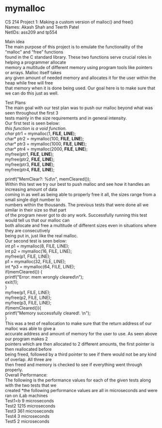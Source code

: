 # mymalloc
CS 214 Project 1: Making a custom version of malloc() and free()  <br>
Names: Akash Shah and Teerth Patel  <br>
NetIDs: ass209 and tp554

Main idea <br>
The main purpose of this project is to emulate the functionality of the “malloc” and “free” functions <br>
found in the C standard library. These two functions serve crucial roles in helping a programmer allocate <br>
memory a multitude of different memory using program tools like pointers or arrays. Malloc itself takes <br>
any given amount of needed memory and allocates it for the user within the heap while free will free <br>
that memory when it is done being used. Our goal here is to make sure that we can do this just as well. <br>

Test Plans <br>
The main goal with our test plan was to push our malloc beyond what was seen throughout the first 3 <br>
tests mainly in the size requirements and in general intensity.<br>
Our first test is seen below: <br>
*this function is a void function. <br>
char* ptr1 = mymalloc(1, __FILE__, __LINE__);<br>
 char* ptr2 = mymalloc(100, __FILE__, __LINE__);<br>
 char* ptr3 = mymalloc(1000, __FILE__, __LINE__);<br>
 char* ptr4 = mymalloc(2000, __FILE__, __LINE__);<br>
 myfree(ptr1, __FILE__, __LINE__);<br>
 myfree(ptr2, __FILE__, __LINE__);<br>
 myfree(ptr3, __FILE__, __LINE__);<br>
 myfree(ptr4, __FILE__, __LINE__);<br>


 printf("MemClear?: %d\n", memCleared());<br>
Within this test we try our best to push malloc and see how it handles an increasing amount of data <br>
coming in as well as being able to properly free it all, the sizes range from a small single digit number to <br>
numbers within the thousands. The previous tests that were done all we similar in their size so that part <br>
of the program never got to do any work. Successfully running this test would tell us that our malloc can <br>
both allocate and free a multitude of different sizes even in situations where they are consecutively <br>
being put in, just like the real malloc. <br>
Our second test is seen below: <br>
 int p1 = mymalloc(8, FILE, LINE); <br>
 int p2 = mymalloc(16, FILE, LINE); <br>
 myfree(p1, FILE, LINE); <br>
 p1 = mymalloc(32, FILE, LINE); <br>
 int *p3 = mymalloc(64, FILE, LINE); <br>
 if(memCleared()) { <br>
 printf("Error: mem wrongly cleared\n"); <br>
 exit(1); <br>
 } <br>
 myfree(p1, FILE, LINE); <br>
 myfree(p2, FILE, LINE);<br>
 myfree(p3, FILE, LINE);<br>
 if(memCleared()){<br>
 printf("Memory successfully cleared!. \n");<br>
 }<br>
This was a test of reallocation to make sure that the return address of our malloc was able to give a<br>
accurate address and amount of memory for the user to use. As seen above our program makes 2<br>
pointers which are then allocated to 2 different amounts, the first pointer is then reallocated before<br>
being freed, followed by a third pointer to see if there would not be any kind of overlap. All three are<br>
then freed and memory is checked to see if everything went through properly. <br>
Overall Performance:<br>
The following is the performance values for each of the given tests along with the two tests that we<br>
created
*the following performance values are all in microseconds and were ran on iLab machines<br>
Test1<b
9 microseconds <br>
Test2
1215 microseconds<br>
Test3
361 microseconds<br>
Test4
3 microseconds<br>
Test5
2 microseconds<br>


